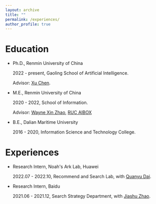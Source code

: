 ```yaml
---
layout: archive
title: ""
permalink: /experiences/
author_profile: true
---
```



# Education
- Ph.D., Renmin University of China

  2022 - present, Gaoling School of Artificial Intelligence.

  Advisor: [Xu Chen](http://xu-chen.com/).

- M.E., Renmin University of China

  2020 - 2022, School of Information.

  Advisor: [Wayne Xin Zhao](http://playbigdata.ruc.edu.cn/batmanfly/), [RUC AIBOX](http://aibox.ruc.edu.cn/)

- B.E., Dalian Maritime University

  2016 - 2020, Information Science and Technology College.

# Experiences
- Research Intern, Noah's Ark Lab, Huawei

  2022.07 - 2022.10, Recommend and Search Lab, with [Quanyu Dai](https://scholar.google.com/citations?user=Q1GGOPoAAAAJ&hl=zh-CN&oi=ao).

- Research Intern, Baidu

  2021.06 - 2021.12, Search Strategy Department, with [Jiashu Zhao](https://scholar.google.com/citations?user=9vsMVz8AAAAJ&hl=zh-CN&oi=ao).


